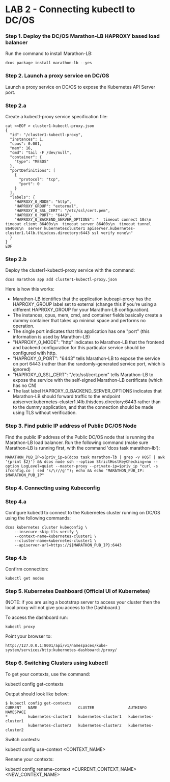 # LAB 2 - Connecting kubectl to DC/OS

### Step 1. Deploy the DC/OS Marathon-LB HAPROXY based load balancer

Run the command to install Marathon-LB:

```
dcos package install marathon-lb --yes
```

### Step 2. Launch a proxy service on DC/OS

Launch a proxy service on DC/OS to expose the Kubernetes API Server port.

### Step 2.a

Create a kubectl-proxy service specification file:
```
cat <<EOF > cluster1-kubectl-proxy.json
{
  "id": "/cluster1-kubectl-proxy",
  "instances": 1,
  "cpus": 0.001,
  "mem": 16,
  "cmd": "tail -F /dev/null",
  "container": {
    "type": "MESOS"
  },
  "portDefinitions": [
    {
      "protocol": "tcp",
      "port": 0
    }
  ],
  "labels": {
    "HAPROXY_0_MODE": "http",
    "HAPROXY_GROUP": "external",
    "HAPROXY_0_SSL_CERT": "/etc/ssl/cert.pem",
    "HAPROXY_0_PORT": "6443",
    "HAPROXY_0_BACKEND_SERVER_OPTIONS": "  timeout connect 10s\n  timeout client 86400s\n  timeout server 86400s\n  timeout tunnel 86400s\n  server kubernetescluster1 apiserver.kubernetes-cluster1.l4lb.thisdcos.directory:6443 ssl verify none\n"
  }
}
EOF
```

### Step 2.b 

Deploy the cluster1-kubectl-proxy service with the command:
```
dcos marathon app add cluster1-kubectl-proxy.json
```

Here is how this works:
* Marathon-LB identifies that the application kubeapi-proxy has the HAPROXY_GROUP label set to external (change this if you're using a different HAPROXY_GROUP for your Marathon-LB configuration).
* The instances, cpus, mem, cmd, and container fields basically create a dummy container that takes up minimal space and performs no operation.
* The single port indicates that this application has one "port" (this information is used by Marathon-LB)
* "HAPROXY_0_MODE": "http" indicates to Marathon-LB that the frontend and backend configuration for this particular service should be configured with http.
* "HAPROXY_0_PORT": "6443" tells Marathon-LB to expose the service on port 6443 (rather than the randomly-generated service port, which is ignored)
* "HAPROXY_0_SSL_CERT": "/etc/ssl/cert.pem" tells Marathon-LB to expose the service with the self-signed Marathon-LB certificate (which has no CN)
* The last label HAPROXY_0_BACKEND_SERVER_OPTIONS indicates that Marathon-LB should forward traffic to the endpoint apiserver.kubernetes-cluster1.l4lb.thisdcos.directory:6443 rather than to the dummy application, and that the connection should be made using TLS without verification.


### Step 3. Find public IP address of Public DC/OS Node

Find the public IP address of the Public DC/OS node that is running the Marathon-LB load balancer. Run the following command (make sure Marathon-LB is running first, with the command 'dcos task marathon-lb'):

```
MARATHON_PUB_IP=$(priv_ip=$(dcos task marathon-lb | grep -v HOST | awk '{print $2}') && dcos node ssh --option StrictHostKeyChecking=no --option LogLevel=quiet --master-proxy --private-ip=$priv_ip "curl -s ifconfig.co | sed 's/\r//g'"); echo && echo "MARATHON_PUB_IP:   $MARATHON_PUB_IP"
```

### Step 4. Connecting using Kubeconfig

### Step 4.a 

Configure kubectl to connect to the Kubernetes cluster running on  DC/OS using the following commands:
```
dcos kubernetes cluster kubeconfig \
    --insecure-skip-tls-verify \
    --context-name=kubernetes-cluster1 \
    --cluster-name=kubernetes-cluster1 \
    --apiserver-url=https://${MARATHON_PUB_IP}:6443
```

### Step 4.b

Confirm connection:

```
kubectl get nodes
```

### Step 5. Kubernetes Dashboard (Official UI of Kubernetes)

(NOTE: if you are using a bootstrap server to access your cluster then the local proxy will not give you access to the Dashboard.)

To access the dashboard run:

```
kubectl proxy
```

Point your browser to:

```
http://127.0.0.1:8001/api/v1/namespaces/kube-system/services/http:kubernetes-dashboard:/proxy/
```

### Step 6. Switching Clusters using kubectl

To get your contexts, use the command:

kubectl config get-contexts

Output should look like below:

```
$ kubectl config get-contexts
CURRENT   NAME                  CLUSTER               AUTHINFO              NAMESPACE
*         kubernetes-cluster1   kubernetes-cluster1   kubernetes-cluster1
          kubernetes-cluster2   kubernetes-cluster2   kubernetes-cluster2
```

Switch contexts:

kubectl config use-context <CONTEXT_NAME>

Rename your contexts:

kubectl config rename-context <CURRENT_CONTEXT_NAME> <NEW_CONTEXT_NAME>

